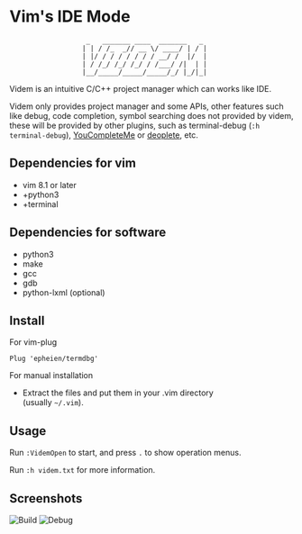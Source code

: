# Vim's IDE Mode
                       _   _______ ____  _______   _
                      | | / /_  _// __ \/ ____/ | / |
                      | |/ / / / / / / / __/ /  |/  |
                      | / /_/ /_/ /_/ / /___/ /|  | |
                      |__/_____/_____/_____/_/ |_/|_|

Videm is an intuitive C/C++ project manager which can works like IDE.

Videm only provides project manager and some APIs, other features such like debug,
code completion, symbol searching does not provided by videm, these will be
provided by other plugins, such as terminal-debug (`:h terminal-debug`),
[YouCompleteMe](https://github.com/Valloric/YouCompleteMe) or
[deoplete](https://github.com/Shougo/deoplete.nvim), etc.

## Dependencies for vim
  - vim 8.1 or later
  - +python3
  - +terminal

## Dependencies for software
  - python3
  - make
  - gcc
  - gdb
  - python-lxml   (optional)

## Install

For vim-plug

```viml
Plug 'epheien/termdbg'
```

For manual installation

- Extract the files and put them in your .vim directory  
  (usually `~/.vim`).

## Usage

Run `:VidemOpen` to start, and press `.` to show operation menus.

Run `:h videm.txt` for more information.

## Screenshots

![Build](https://ws2.sinaimg.cn/large/006tKfTcgy1g0aiabz8lqj313z0u0nfo.jpg)
![Debug](https://ws1.sinaimg.cn/large/006tKfTcgy1g0aiaeacrnj313z0u0qnk.jpg)
